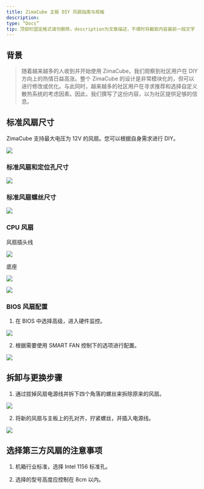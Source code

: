 ```yaml
---
title: ZimaCube 主板 DIY 风扇指南与规格
description:
type: “Docs”
tip: 顶部栏固定格式请勿删除，description为文章描述，不填时将截取内容最前一段文字
---
```

背景
----------

> 随着越来越多的人收到并开始使用 ZimaCube，我们观察到社区用户在 DIY 方向上的热情日益高涨。整个 ZimaCube 的设计是非常模块化的，但可以进行修改或优化。与此同时，越来越多的社区用户在寻求推荐和选择自定义散热系统的考虑因素。因此，我们撰写了这份内容，以为社区提供足够的信息。

  

标准风扇尺寸
-----------------

ZimaCube 支持最大电压为 12V 的风扇。您可以根据自身需求进行 DIY。

![](https://manage.icewhale.io/api/static/docs/1720161435774_copyImage.png)

### 标准风扇和定位孔尺寸

![](https://manage.icewhale.io/api/static/docs/1720161436651_copyImage.png)

  

### 标准风扇螺丝尺寸

![](https://manage.icewhale.io/api/static/docs/1720161437195_copyImage.png)

  

### CPU 风扇

风扇插头线

![](https://manage.icewhale.io/api/static/docs/1720161438813_copyImage.jpeg)

底座

![](https://manage.icewhale.io/api/static/docs/1720161439294_copyImage.jpeg)

![](https://manage.icewhale.io/api/static/docs/1720161439784_copyImage.png)

### BIOS 风扇配置

1. 在 BIOS 中选择高级，进入硬件监控。
    

![](https://manage.icewhale.io/api/static/docs/1720161442424_copyImage.png)

2. 根据需要使用 SMART FAN 控制下的选项进行配置。
    

![](https://manage.icewhale.io/api/static/docs/1720161444798_copyImage.png)

拆卸与更换步骤
-----------------------------

1. 通过拔掉风扇电源线并拆下四个角落的螺丝来拆除原来的风扇。
    

![](https://manage.icewhale.io/api/static/docs/1720161446963_copyImage.png)

2. 将新的风扇与主板上的孔对齐，拧紧螺丝，并插入电源线。
    

![](https://manage.icewhale.io/api/static/docs/1720161449065_copyImage.png)

  

选择第三方风扇的注意事项
---------------------------------------------

1. 机箱行业标准，选择 Intel 1156 标准孔。
    
2. 选择的型号高度应控制在 8cm 以内。
